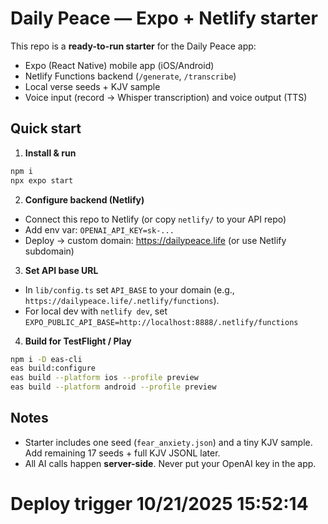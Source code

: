 
# Daily Peace — Expo + Netlify starter

This repo is a **ready-to-run starter** for the Daily Peace app:
- Expo (React Native) mobile app (iOS/Android)
- Netlify Functions backend (`/generate`, `/transcribe`)
- Local verse seeds + KJV sample
- Voice input (record → Whisper transcription) and voice output (TTS)

## Quick start

1) **Install & run**
```bash
npm i
npx expo start
```

2) **Configure backend (Netlify)**
- Connect this repo to Netlify (or copy `netlify/` to your API repo)
- Add env var: `OPENAI_API_KEY=sk-...`
- Deploy → custom domain: https://dailypeace.life (or use Netlify subdomain)

3) **Set API base URL**
- In `lib/config.ts` set `API_BASE` to your domain (e.g., `https://dailypeace.life/.netlify/functions`).
- For local dev with `netlify dev`, set `EXPO_PUBLIC_API_BASE=http://localhost:8888/.netlify/functions`

4) **Build for TestFlight / Play**
```bash
npm i -D eas-cli
eas build:configure
eas build --platform ios --profile preview
eas build --platform android --profile preview
```

## Notes
- Starter includes one seed (`fear_anxiety.json`) and a tiny KJV sample. Add remaining 17 seeds + full KJV JSONL later.
- All AI calls happen **server-side**. Never put your OpenAI key in the app.
# Deploy trigger 10/21/2025 15:52:14
